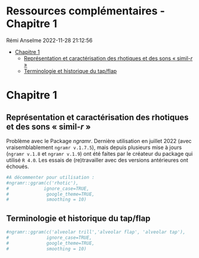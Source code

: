 Ressources complémentaires - Chapitre 1
================
Rémi Anselme
2022-11-28 21:12:56

  - [Chapitre 1](#chapitre-1)
      - [Représentation et caractérisation des rhotiques et des sons «
        simil-*r*
        »](#représentation-et-caractérisation-des-rhotiques-et-des-sons--simil-r-)
      - [Terminologie et historique du
        tap/flap](#terminologie-et-historique-du-tapflap)

# Chapitre 1

## Représentation et caractérisation des rhotiques et des sons « simil-*r* »

Problème avec le Package *ngramr*. Dernière utilisation en juillet 2022
(avec vraisemblablement `ngramr v.1.7.5`), mais depuis plusieurs mise à
jours (`ngramr v.1.8` et `ngramr v.1.9`) ont été faites par le créateur
du package qui utilisé `R 4.0`. Les essais de (re)travailler avec des
versions antérieures ont échoués.

``` r
#A décommenter pour utilisation :
#ngramr::ggram(c('rhotic'),
#             ignore_case=TRUE,
#              google_theme=TRUE,
#              smoothing = 10)
```

## Terminologie et historique du tap/flap

``` r
#ngramr::ggram(c('alveolar trill','alveolar flap', 'alveolar tap'),
#              ignore_case=TRUE,
#              google_theme=TRUE,
#              smoothing = 10)
```

